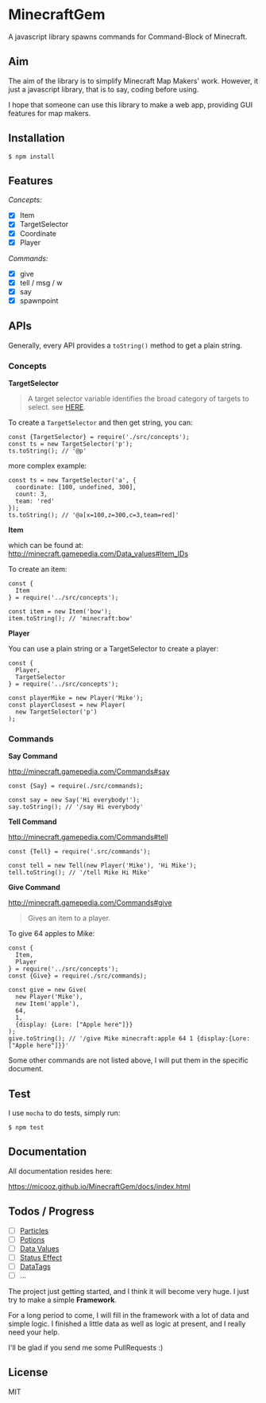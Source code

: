 # MinecraftGem

A javascript library spawns commands for Command-Block of Minecraft.

## Aim

The aim of the library is to simplify Minecraft Map Makers' work. However, it just a javascript library, that is to say, coding before using.

I hope that someone can use this library to make a web app, providing GUI features for map makers.

## Installation

    $ npm install

## Features

*Concepts:*

- [x] Item
- [x] TargetSelector
- [x] Coordinate
- [x] Player

*Commands:*

- [x] give
- [x] tell / msg / w
- [x] say
- [x] spawnpoint

## APIs

Generally, every API provides a `toString()` method to get a plain string.

### Concepts

**TargetSelector**

> A target selector variable identifies the broad category of targets to select.
> see [HERE](http://minecraft.gamepedia.com/Commands#Target_selectors).

To create a `TargetSelector` and then get string, you can:

    const {TargetSelector} = require('./src/concepts');
    const ts = new TargetSelector('p');
    ts.toString(); // '@p'

more complex example:

    const ts = new TargetSelector('a', {
      coordinate: [100, undefined, 300],
      count: 3,
      team: 'red'
    });
    ts.toString(); // '@a[x=100,z=300,c=3,team=red]'

**Item**

which can be found at:
http://minecraft.gamepedia.com/Data_values#Item_IDs

To create an item:

    const {
      Item
    } = require('../src/concepts');

    const item = new Item('bow');
    item.toString(); // 'minecraft:bow'

**Player**

You can use a plain string or a TargetSelector to create a player:

    const {
      Player,
      TargetSelector
    } = require('../src/concepts');
    
    const playerMike = new Player('Mike');
    const playerClosest = new Player(
      new TargetSelector('p')
    );

### Commands

**Say Command**

http://minecraft.gamepedia.com/Commands#say

    const {Say} = require(./src/commands);
    
    const say = new Say('Hi everybody!');
    say.toString(); // '/say Hi everybody'

**Tell Command**

http://minecraft.gamepedia.com/Commands#tell

    const {Tell} = require('.src/commands');
    
    const tell = new Tell(new Player('Mike'), 'Hi Mike');
    tell.toString(); // '/tell Mike Hi Mike'

**Give Command**

http://minecraft.gamepedia.com/Commands#give

> Gives an item to a player.

To give 64 apples to Mike:

    const {
      Item,
      Player
    } = require('../src/concepts');
    const {Give} = require(./src/commands);
    
    const give = new Give(
      new Player('Mike'),
      new Item('apple'),
      64,
      1,
      {display: {Lore: ["Apple here"]}}
    );
    give.toString(); // '/give Mike minecraft:apple 64 1 {display:{Lore:["Apple here"]}}'

Some other commands are not listed above, I will put them in the specific document.

## Test

I use `mocha` to do tests, simply run:

    $ npm test
    
## Documentation

All documentation resides here:

https://micooz.github.io/MinecraftGem/docs/index.html

## Todos / Progress

- [ ] [Particles](http://minecraft.gamepedia.com/Particles#Particles)
- [ ] [Potions](http://minecraft.gamepedia.com/Potions)
- [ ] [Data Values](http://minecraft.gamepedia.com/Data_Values)
- [ ] [Status Effect](http://minecraft.gamepedia.com/Status_effect)
- [ ] [DataTags](http://minecraft.gamepedia.com/Commands#Data_tags)
- [ ] ...

The project just getting started, and I think it will become very huge. I just try to make a simple **Framework**.

For a long period to come, I will fill in the framework with a lot of data and simple logic. I finished a little data as well as logic at present, and I really need your help.

I'll be glad if you send me some PullRequests :)

## License

MIT
